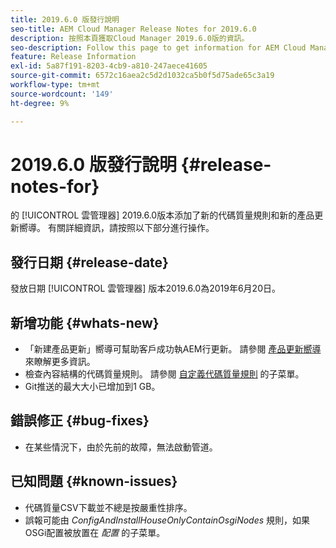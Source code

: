 ```yaml
---
title: 2019.6.0 版發行說明
seo-title: AEM Cloud Manager Release Notes for 2019.6.0
description: 按照本頁獲取Cloud Manager 2019.6.0版的資訊。
seo-description: Follow this page to get information for AEM Cloud Manager Release 2019.6.0.
feature: Release Information
exl-id: 5a87f191-8203-4cb9-a810-247aece41605
source-git-commit: 6572c16aea2c5d2d1032ca5b0f5d75ade65c3a19
workflow-type: tm+mt
source-wordcount: '149'
ht-degree: 9%

---
```


# 2019.6.0 版發行說明 {#release-notes-for}

的 [!UICONTROL 雲管理器] 2019.6.0版本添加了新的代碼質量規則和新的產品更新嚮導。 有關詳細資訊，請按照以下部分進行操作。

## 發行日期 {#release-date}

發放日期 [!UICONTROL 雲管理器] 版本2019.6.0為2019年6月20日。

## 新增功能 {#whats-new}

* 「新建產品更新」嚮導可幫助客戶成功執AEM行更新。 請參閱 [產品更新嚮導](/help/product-update-wizard/overview.md) 來瞭解更多資訊。
* 檢查內容結構的代碼質量規則。 請參閱 [自定義代碼質量規則](/help/using/custom-code-quality-rules.md) 的子菜單。
* Git推送的最大大小已增加到1 GB。

## 錯誤修正 {#bug-fixes}

* 在某些情況下，由於先前的故障，無法啟動管道。

## 已知問題 {#known-issues}

* 代碼質量CSV下載並不總是按嚴重性排序。
* 誤報可能由 *ConfigAndInstallHouseOnlyContainOsgiNodes* 規則，如果OSGi配置被放置在 *配置* 的子菜單。
